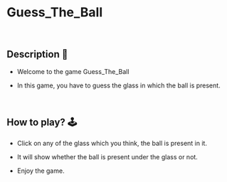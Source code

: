  # **Guess_The_Ball**

<br>
 
## **Description 📃**

- Welcome to the game Guess_The_Ball

- In this game, you have to guess the glass in which the ball is present.

<br>


## **How to play? 🕹️**
- Click on any of the glass which you think, the ball is present in it.

- It will show whether the ball is present under the glass or not.

- Enjoy the game.
